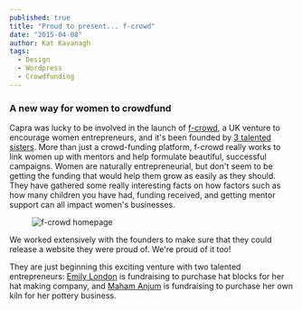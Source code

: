 ```yaml
---
published: true
title: "Proud to present... f-crowd"
date: "2015-04-08"
author: Kat Kavanagh
tags: 
  - Design
  - Wordpress
  - Crowdfunding
---
```


### A new way for women to crowdfund

Capra was lucky to be involved in the launch of [f-crowd](http://f-crowd.com), a UK venture to encourage women entrepreneurs, and it's been founded by [3 talented sisters](https://f-crowd.com/about/team/). More than just a crowd-funding platform, f-crowd really works to link women up with mentors and help formulate beautiful, successful campaigns. Women are naturally entrepreneurial, but don't seem to be getting the funding that would help them grow as easily as they should. They have gathered some really interesting facts on how factors such as how many children you have had, funding received, and getting mentor support can all impact women's businesses.

<figure><img src="https://dl.dropboxusercontent.com/u/4461726/thisiscapra/f-crowd.jpg" alt="f-crowd homepage" /></figure>

We worked extensively with the founders to make sure that they could release a website they were proud of.  We're proud of it too!

They are just beginning this exciting venture with two talented entrepreneurs:  [Emily London](https://f-crowd.com/projects/hat-blocks/) is fundraising to purchase hat blocks for her hat making company, and [Maham Anjum](https://f-crowd.com/projects/a-new-kiln/) is fundraising to purchase her own kiln for her pottery business.




